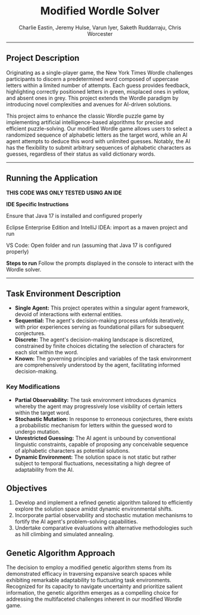 # <div align="center">Modified Wordle Solver</div>
<div align="center">Charlie Eastin, Jeremy Hulse, Varun Iyer, Saketh Ruddarraju, Chris Worcester</div>

---
## Project Description
Originating as a single-player game, the New York Times Wordle challenges participants to discern a predetermined word composed of uppercase letters within a limited number of attempts. Each guess provides feedback, highlighting correctly positioned letters in green, misplaced ones in yellow, and absent ones in grey. This project extends the Wordle paradigm by introducing novel complexities and avenues for AI-driven solutions.

This project aims to enhance the classic Wordle puzzle game by implementing artificial intelligence-based algorithms for precise and efficient puzzle-solving. Our modified Wordle game allows users to select a randomized sequence of alphabetic letters as the target word, while an AI agent attempts to deduce this word with unlimited guesses. Notably, the AI has the flexibility to submit arbitrary sequences of alphabetic characters as guesses, regardless of their status as valid dictionary words.

---
## Running the Application
**THIS CODE WAS ONLY TESTED USING AN IDE**

**IDE Specific Instructions**

Ensure that Java 17 is installed and configured properly

Eclipse Enterprise Edition and IntelliJ IDEA: import as a maven project and run

VS Code: Open folder and run (assuming that Java 17 is configured properly)

**Steps to run**
Follow the prompts displayed in the console to interact with the Wordle solver.

---
## Task Environment Description
- **Single Agent:** This project operates within a singular agent framework, devoid of interactions with external entities.
- **Sequential:** The agent's decision-making process unfolds iteratively, with prior experiences serving as foundational pillars for subsequent conjectures.
- **Discrete:** The agent's decision-making landscape is discretized, constrained by finite choices dictating the selection of characters for each slot within the word.
- **Known:** The governing principles and variables of the task environment are comprehensively understood by the agent, facilitating informed decision-making.

### Key Modifications
- **Partial Observability:** The task environment introduces dynamics whereby the agent may progressively lose visibility of certain letters within the target word.
- **Stochastic Mutation:** In response to erroneous conjectures, there exists a probabilistic mechanism for letters within the guessed word to undergo mutation.
- **Unrestricted Guessing:** The AI agent is unbound by conventional linguistic constraints, capable of proposing any conceivable sequence of alphabetic characters as potential solutions.
- **Dynamic Environment:** The solution space is not static but rather subject to temporal fluctuations, necessitating a high degree of adaptability from the AI.

## Objectives
1. Develop and implement a refined genetic algorithm tailored to efficiently explore the solution space amidst dynamic environmental shifts.
2. Incorporate partial observability and stochastic mutation mechanisms to fortify the AI agent's problem-solving capabilities.
3. Undertake comparative evaluations with alternative methodologies such as hill climbing and simulated annealing.

## Genetic Algorithm Approach
The decision to employ a modified genetic algorithm stems from its demonstrated efficacy in traversing expansive search spaces while exhibiting remarkable adaptability to fluctuating task environments. Recognized for its capacity to navigate uncertainty and prioritize salient information, the genetic algorithm emerges as a compelling choice for addressing the multifaceted challenges inherent in our modified Wordle game.
